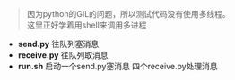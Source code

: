
> 因为python的GIL的问题，所以测试代码没有使用多线程。  
这里正好学着用shell来调用多进程

- **send.py** 往队列塞消息
- **receive.py** 往队列取消息 
- **run.sh** 启动一个send.py塞消息 四个receive.py处理消息

